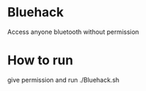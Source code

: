 # Bluehack
Access anyone bluetooth without permission
# How to run                                                                                                                 
give permission and run ./Bluehack.sh
